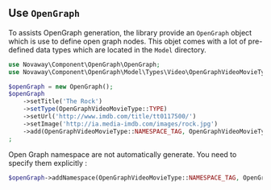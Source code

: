 ## Use `OpenGraph`

To assists OpenGraph generation, the library provide an `OpenGraph` object which
is use to define open graph nodes. This objet comes with a lot of pre-defined
data types which are located in the `Model` directory.

```php
use Novaway\Component\OpenGraph\OpenGraph;
use Novaway\Component\OpenGraph\Model\Types\Video\OpenGraphVideoMovieType;

$openGraph = new OpenGraph();
$openGraph
    ->setTitle('The Rock')
    ->setType(OpenGraphVideoMovieType::TYPE)
    ->setUrl('http://www.imdb.com/title/tt0117500/')
    ->setImage('http://ia.media-imdb.com/images/rock.jpg')
    ->add(OpenGraphVideoMovieType::NAMESPACE_TAG, OpenGraphVideoMovieType::PROPERTY_ACTOR, 'Nicolas Cage')
;
```

Open Graph namespace are not automatically generate. You need to specify them
explicitly :

```php
$openGraph->addNamespace(OpenGraphVideoMovieType::NAMESPACE_TAG, OpenGraphVideoMovieType::URI);
```

